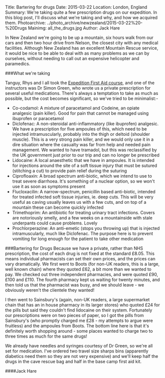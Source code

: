Title: Bartering for drugs
Date: 2015-03-22
Location: London, England
Summary: We're taking quite a few prescription drugs on our expedition. In this blog post, I'll discuss what we're taking and why, and how we acquired them.
Photoarchive: ../photo_archive/newzealand/2015-03-22%20-%20Drugs
Mainimg: all_the_drugs.jpg
Author: Jack Hare

In New Zealand we're going to be up a mountain, six hours walk from our cars and then two hour drive from Nelson, the closest city with any medical facilities. Although New Zealand has an excellent Mountain Rescue service, it would be nice to be able to deal with as many problems as we can by ourselves, without needing to call out an expensive helicopter and paramedics.

###What we're taking

Tanguy, Rhys and I all took the [Expedition First Aid course](https://union.ic.ac.uk/rcc/caving/newzealand/articles/2015-03-02-expedfirstaid.html), and one of the instructors was Dr Simon Green, who wrote us a private prescription for several useful medications. There's always a temptation to take as much as possible, but the cost becomes significant, so we've tried to be minimalist:-

- Co-codamol: A mixture of paracetamol and Codeine, an opiate analgesic (pain killer). Good for pain that cannot be managed using ibuprofen or paracetamol
- Diclofenac: A non-steroidal anti-inflammatory (like ibuprofen) analgesic. We have a prescription for five ampoules of this, which need to be injected intramuscularly, probably into the thigh or deltoid (shoulder muscle). This is a very strong pain killer, and we would only use it in a dire situation where the casualty was far from help and needed pain management. We wanted to have tramadol, but this was reclassified by the UK government just prior to our trip and can no longer be prescribed
- Lidocaine: A local anaesthetic that we have in ampoules. It is intended for injections around the site of a soft tissue injury that must be sutured (stitching a cut) to provide pain relief during the suturing
- Ciprofloaxin: A broad spectrum anti-biotic, which we intend to use to treat severe diarrhoea. It's something of a nuclear option, so we won't use it as soon as symptoms present
- Flucloxacilin: A narrow-spectrum, penicillin based anti-biotic, intended for treated infected soft tissue injuries, ie. deep cuts. This will be very useful as caving usually leaves us with a few cuts, and on top of a mountain these can become quickly infected
- Trimethoprim: An antibiotic for treating urinary tract infections. Covers are notoriously smelly, and a few weeks on a mountainside with stale underpants could cause problems. Lovely
- Prochlorperazine: An anti-emetic (stops you throwing up) that is injected intramuscularly, much like Diclofenac. The purpose here is to prevent vomiting for long enough for the patient to take other medication

###Bartering for Drugs
Because we have a private, rather than NHS prescription, the cost of each drug is not fixed at the standard £8.05. This means individual pharmacists can set their own prices, and the prices can vary dramatically. We first went to Boots (for non-UK readers, this is a large, well known chain) where they quoted £62, a bit more than we wanted to pay. We checked out three independent pharmacies, and were quoted £90, £100 and £110. The fourth pharmacy kept us waiting for twenty minutes, and then told us that the pharmacist was busy, and we should leave - we obviously weren't the clientele they wanted!

I then went to Sainsbury's (again, non-UK readers, a large supermarket chain that has an in house pharmacy in its larger stores) who quoted £24 for the pills but said they couldn't find lidocaine on their system. Fortunately our prescriptions were on two pieces of paper, so I got the pills from Sainsbury's (who promptly charged me £28 - my attempts to argue were fruitless) and the ampoules from Boots. The bottom line here is that it's definitely worth shopping around - some places wanted to charge two to three times as much for the same drugs!

We already have needles and syringes courtesy of Dr Green, so we're all set for medication. I've ordered two travel size sharps bins (apparently diabetics need them so they are not very expensive) and we'll keep half the drugs in the cave rescue bag and half in the base camp first aid kit.

####Jack Hare
